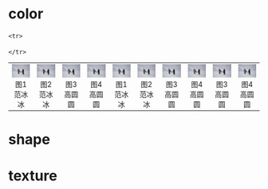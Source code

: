# color

<table>
    <tr>
        <td ><center><img src="./images/微信图片_20230823145244.png" >图1  范冰冰 </center></td>
        <td ><center><img src="./images/微信图片_20230823145244.png"  >图2 范冰冰</center></td>
        <td><center><img src="./images/微信图片_20230823145244.png" >图3 高圆圆</center></td>
        <td ><center><img src="./images/微信图片_20230823145244.png"  >图4 高圆圆</center> </td>
        <td ><center><img src="./images/微信图片_20230823145244.png" >图1  范冰冰 </center></td>
        <td ><center><img src="./images/微信图片_20230823145244.png"  >图2 范冰冰</center></td>
        <td><center><img src="./images/微信图片_20230823145244.png" >图3 高圆圆</center></td>
        <td ><center><img src="./images/微信图片_20230823145244.png"  >图4 高圆圆</center> </td>
        <td><center><img src="./images/微信图片_20230823145244.png" >图3 高圆圆</center></td>
        <td ><center><img src="./images/微信图片_20230823145244.png"  >图4 高圆圆</center> </td>
    </tr>

    <tr>

    </tr>
</table>


# shape


# texture
